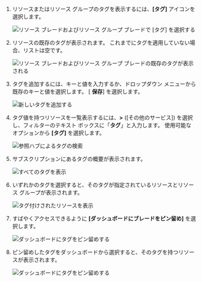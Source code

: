 1. リソースまたはリソース グループのタグを表示するには、**[タグ]** アイコンを選択します。 
   
     ![リソース ブレードおよびリソース グループ ブレードで [タグ] を選択する](./media/resource-manager-tag-resources/select-tag-icon.png)
2. リソースの既存のタグが表示されます。 これまでにタグを適用していない場合、リストは空です。 

     ![リソース ブレードおよびリソース グループ ブレードの既存のタグが表示される](./media/resource-manager-tag-resources/existing-tags.png)
3. タグを追加するには、キーと値を入力するか、ドロップダウン メニューから既存のキーと値を選択します。 [ **保存**] を選択します。

     ![新しいタグを追加する](./media/resource-manager-tag-resources/tag-resources.png)
3. タグ値を持つリソースを一覧表示するには、**>** ([その他のサービス]) を選択し、フィルターのテキスト ボックスに「**タグ**」と入力します。 使用可能なオプションから **[タグ]** を選択します。
   
     ![参照ハブによるタグの検索](./media/resource-manager-tag-resources/browse-tags.png)
4. サブスクリプションにあるタグの概要が表示されます。
   
     ![すべてのタグを表示](./media/resource-manager-tag-resources/tag-taxonomy.png)
5. いずれかのタグを選択すると、そのタグが指定されているリソースとリソース グループが表示されます。
   
     ![タグ付けされたリソースを表示](./media/resource-manager-tag-resources/show-tagged-resources.png)
6. すばやくアクセスできるように **[ダッシュボードにブレードをピン留め]** を選択します。
   
     ![ダッシュボードにタグをピン留めする](./media/resource-manager-tag-resources/pin-tag.png)
7. ピン留めしたタグをダッシュボードから選択すると、そのタグを持つリソースが表示されます。

     ![ダッシュボードにタグをピン留めする](./media/resource-manager-tag-resources/show-pinned-tag.png)
